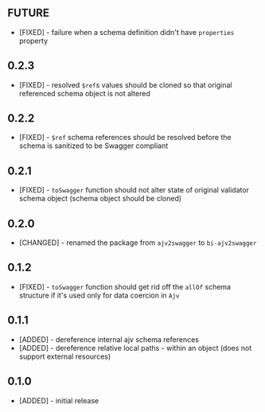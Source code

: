 ## FUTURE

* [FIXED] - failure when a schema definition didn't have `properties` property

## 0.2.3

* [FIXED] - resolved `$ref`s values should be cloned so that original referenced schema object is not altered

## 0.2.2

* [FIXED] - `$ref` schema references should be resolved before the schema is sanitized to be Swagger compliant

## 0.2.1

* [FIXED] - `toSwagger` function should not alter state of original validator schema object (schema object should be cloned)

## 0.2.0

* [CHANGED] - renamed the package from `ajv2swagger` to `bi-ajv2swagger`

## 0.1.2

* [FIXED] - `toSwagger` function should get rid off the `allOf` schema structure if it's used only for data coercion in `Ajv`

## 0.1.1

* [ADDED] - dereference internal ajv schema references
* [ADDED] - dereference relative local paths - within an object (does not support external resources)

## 0.1.0

* [ADDED] - initial release
